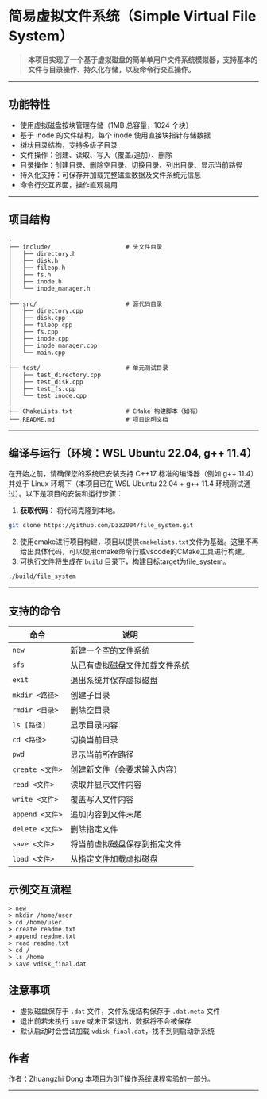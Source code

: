 # 简易虚拟文件系统（Simple Virtual File System）

> **本项目实现了一个基于虚拟磁盘的简单单用户文件系统模拟器，支持基本的文件与目录操作、持久化存储，以及命令行交互操作。**

---
## 功能特性

* 使用虚拟磁盘按块管理存储（1MB 总容量，1024 个块）
* 基于 inode 的文件结构，每个 inode 使用直接块指针存储数据
* 树状目录结构，支持多级子目录
* 文件操作：创建、读取、写入（覆盖/追加）、删除
* 目录操作：创建目录、删除空目录、切换目录、列出目录、显示当前路径
* 持久化支持：可保存并加载完整磁盘数据及文件系统元信息
* 命令行交互界面，操作直观易用
---
## 项目结构

```
.
├── include/                     # 头文件目录
│   ├── directory.h
│   ├── disk.h
│   ├── fileop.h
│   ├── fs.h
│   ├── inode.h
│   └── inode_manager.h
│
├── src/                         # 源代码目录
│   ├── directory.cpp
│   ├── disk.cpp
│   ├── fileop.cpp
│   ├── fs.cpp
│   ├── inode.cpp
│   ├── inode_manager.cpp
│   └── main.cpp
│
├── test/                        # 单元测试目录
│   ├── test_directory.cpp
│   ├── test_disk.cpp
│   ├── test_fs.cpp
│   └── test_inode.cpp
│
├── CMakeLists.txt               # CMake 构建脚本（如有）
└── README.md                    # 项目说明文档

```
---
## 编译与运行（环境：WSL Ubuntu 22.04, g++ 11.4）

在开始之前，请确保您的系统已安装支持 C++17 标准的编译器（例如 g++ 11.4）并处于 Linux 环境下（本项目已在 WSL Ubuntu 22.04 + g++ 11.4 环境测试通过）。以下是项目的安装和运行步骤：
1. **获取代码**： 将代码克隆到本地。
```bash
git clone https://github.com/Dzz2004/file_system.git
```
2. 使用cmake进行项目构建，项目以提供```cmakelists.txt```文件为基础。这里不再给出具体代码，可以使用cmake命令行或vscode的CMake工具进行构建。
3. 可执行文件将生成在 `build` 目录下，构建目标target为file_system。
```bash
./build/file_system
```

---

## 支持的命令

| 命令            | 说明              |
| ------------- | --------------- |
| `new`         | 新建一个空的文件系统      |
| `sfs`         | 从已有虚拟磁盘文件加载文件系统 |
| `exit`        | 退出系统并保存虚拟磁盘     |
| `mkdir <路径>`  | 创建子目录           |
| `rmdir <目录>`  | 删除空目录           |
| `ls [路径]`     | 显示目录内容          |
| `cd <路径>`     | 切换当前目录          |
| `pwd`         | 显示当前所在路径        |
| `create <文件>` | 创建新文件（会要求输入内容）  |
| `read <文件>`   | 读取并显示文件内容       |
| `write <文件>`  | 覆盖写入文件内容        |
| `append <文件>` | 追加内容到文件末尾       |
| `delete <文件>` | 删除指定文件          |
| `save <文件>`   | 将当前虚拟磁盘保存到指定文件  |
| `load <文件>`   | 从指定文件加载虚拟磁盘     |

## 示例交互流程

```
> new
> mkdir /home/user
> cd /home/user
> create readme.txt
> append readme.txt
> read readme.txt
> cd /
> ls /home
> save vdisk_final.dat
```

## 注意事项

* 虚拟磁盘保存于 `.dat` 文件，文件系统结构保存于 `.dat.meta` 文件
* 退出前若未执行 `save` 或未正常退出，数据将不会被保存
* 默认启动时会尝试加载 `vdisk_final.dat`，找不到则启动新系统

## 作者
作者：Zhuangzhi Dong
本项目为BIT操作系统课程实验的一部分。

---
